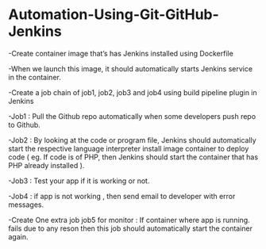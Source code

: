 # Automation-Using-Git-GitHub-Jenkins

-Create container image that’s has Jenkins installed using Dockerfile

-When we launch this image, it should automatically starts Jenkins service in the container.

-Create a job chain of job1, job2, job3 and job4 using build pipeline plugin in Jenkins

-Job1 : Pull the Github repo automatically when some developers push repo to Github.

-Job2 : By looking at the code or program file, Jenkins should automatically start the respective language interpreter install image container to deploy code ( eg. If code is of PHP, then Jenkins should start the container that has PHP already installed ).

-Job3 : Test your app if it is working or not.

-Job4 : if app is not working , then send email to developer with error messages.

-Create One extra job job5 for monitor : If container where app is running. fails due to any reson then this job should automatically start the container again.
